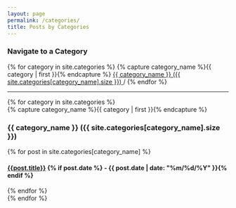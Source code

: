 ```yaml
---
layout: page
permalink: /categories/
title: Posts by Categories
---
```


<h3 class="category-head">Navigate to a Category</h3>
<p>
	{% for category in site.categories %}
	{% capture category_name %}{{ category | first }}{% endcapture %}
		<a href="#{{}category_name}"> {{ category_name }} ({{ site.categories[category_name].size }}) </a> / 
	{% endfor %}
</p>
<hr />
<div id="archives">
{% for category in site.categories %}
  <div class="archive-group">
    {% capture category_name %}{{ category | first }}{% endcapture %}
    <div id="#{{ category_name | slugize }}"></div>
    <h3 class="category-head">{{ category_name }} ({{ site.categories[category_name].size }})</h3>
    {% for post in site.categories[category_name] %}
      <h4><a href="{{ site.baseurl }}{{ post.url }}">{{post.title}}</a> {% if post.date %} - {{ post.date | date: "%m/%d/%Y" }}{% endif %}</h4>
    {% endfor %}
  </div>
{% endfor %}
</div>

